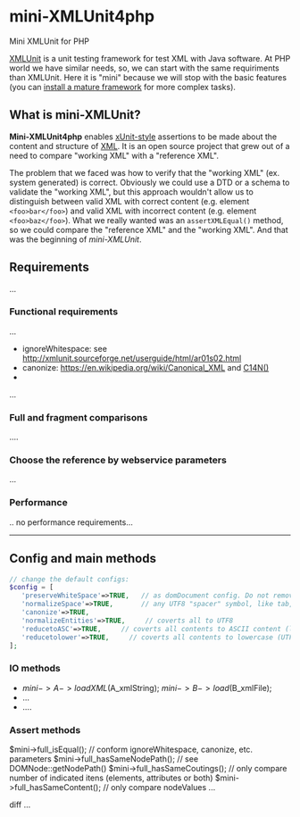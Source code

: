 # mini-XMLUnit4php
Mini XMLUnit for PHP


[XMLUnit](http://xmlunit.sourceforge.net/userguide/html/index.html#What%20is%20XMLUnit) is a unit testing framework for test XML with Java software.  At PHP world we have similar needs, so, we can start with the same requiriments than XMLUnit. Here it is "mini" because we will stop with the basic features (you can [install a mature framework](http://xmlunit.sourceforge.net/) for more complex tasks). 


## What is mini-XMLUnit?

**Mini-XMLUnit4php** enables [xUnit-style](https://en.wikipedia.org/wiki/XUnit) assertions to be made about the content and structure of [XML](https://en.wikipedia.org/wiki/XML). It is an open source project that grew out of a need to compare "working XML" with a "reference XML".

The problem that we faced was how to verify that the  "working XML" (ex. system generated) is correct. Obviously we could use a DTD or a schema to validate the "working XML", but this approach wouldn't allow us to distinguish between valid XML with correct content (e.g. element `<foo>bar</foo>`) and valid XML with incorrect content (e.g. element `<foo>baz</foo>`). What we really wanted was an `assertXMLEqual()` method, so we could compare the "reference XML" and the "working XML". And that was the beginning of *mini-XMLUnit*.
 
## Requirements 
...
### Functional requirements
... 

* ignoreWhitespace: see http://xmlunit.sourceforge.net/userguide/html/ar01s02.html 
* canonize: https://en.wikipedia.org/wiki/Canonical_XML and [C14N()](http://php.net/manual/en/domnode.c14n.php)
* 
...
### Full and fragment comparisons
....

### Choose the reference by webservice parameters
...
### Performance
.. no performance requirements...

--------

## Config and main methods

```php
// change the default configs:
$config = [
   'preserveWhiteSpace'=>TRUE,   // as domDocument config. Do not remove redundant white space.
   'normalizeSpace'=>TRUE,       // any UTF8 "spacer" symbol, like tab, nbsp, etc.
   'canonize'=>TRUE,
   'normalizeEntities'=>TRUE,     // coverts all to UTF8
   'reducetoASC'=>TRUE,     // coverts all contents to ASCII content (lost UTF8 special symbols)
   'reducetolower'=>TRUE,     // coverts all contents to lowercase (UTF8 or not)
];
```

### IO methods

* $mini->A->loadXML($A_xmlString); $mini->B->load($B_xmlFile);
* ...
* ....

### Assert methods

$mini->full_isEqual(); // conform ignoreWhitespace, canonize, etc. parameters
$mini->full_hasSameNodePath();  // see DOMNode::getNodePath()
$mini->full_hasSameCoutings();  // only compare number of indicated itens (elements, attributes or both)
$mini->full_hasSameContent();  // only compare nodeValues ... 

diff ...

<!-- apoio
https://github.com/junit-team/junit/wiki/Assertions

http://www.chinabtp.com/issue-with-setignorewhitespace-in-xmlunit/
http://www.chinabtp.com/how-to-read-two-xml-files-using-xmlunit/

-->
